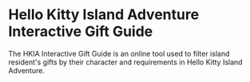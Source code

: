 # Hello Kitty Island Adventure Interactive Gift Guide
The HKIA Interactive Gift Guide is an online tool used to filter island resident's gifts by their character and requirements in Hello Kitty Island Adventure.
